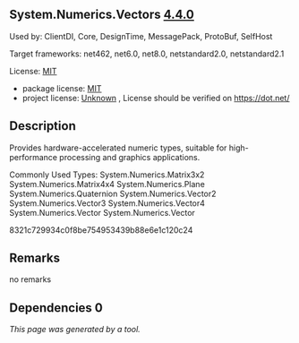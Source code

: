 System.Numerics.Vectors [4.4.0](https://www.nuget.org/packages/System.Numerics.Vectors/4.4.0)
--------------------

Used by: ClientDI, Core, DesignTime, MessagePack, ProtoBuf, SelfHost

Target frameworks: net462, net6.0, net8.0, netstandard2.0, netstandard2.1

License: [MIT](../../../../licenses/mit) 

- package license: [MIT](https://github.com/dotnet/corefx/blob/master/LICENSE.TXT) 
- project license: [Unknown](https://dot.net/) , License should be verified on https://dot.net/

Description
-----------
Provides hardware-accelerated numeric types, suitable for high-performance processing and graphics applications.

Commonly Used Types:
System.Numerics.Matrix3x2
System.Numerics.Matrix4x4
System.Numerics.Plane
System.Numerics.Quaternion
System.Numerics.Vector2
System.Numerics.Vector3
System.Numerics.Vector4
System.Numerics.Vector
System.Numerics.Vector<T>
 
8321c729934c0f8be754953439b88e6e1c120c24

Remarks
-----------
no remarks


Dependencies 0
-----------


*This page was generated by a tool.*